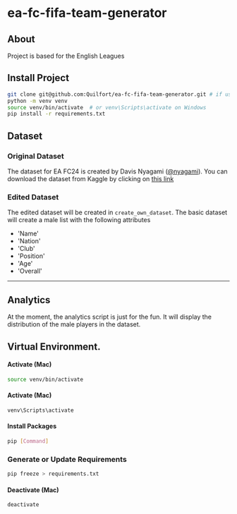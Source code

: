 # ea-fc-fifa-team-generator

## About

Project is based for the English Leagues

## Install Project

```sh
git clone git@github.com:Quilfort/ea-fc-fifa-team-generator.git # if using SSH
python -m venv venv
source venv/bin/activate  # or venv\Scripts\activate on Windows
pip install -r requirements.txt
```

## Dataset

### Original Dataset

The dataset for EA FC24 is created by Davis Nyagami ([@nyagami](https://www.kaggle.com/nyagami)).
You can download the dataset from Kaggle by clicking on [this link](https://www.kaggle.com/datasets/nyagami/fc-24-players-database-and-stats-from-easports)

### Edited Dataset

The edited dataset will be created in `create_own_dataset`. The basic dataset will create a male list with the following attributes

- 'Name'
- 'Nation'
- 'Club'
- 'Position'
- 'Age'
- 'Overall'

---

## Analytics

At the moment, the analytics script is just for the fun. It will display the distribution of the male players in the dataset.

## Virtual Environment.

#### Activate (Mac)

```sh
source venv/bin/activate
```

#### Activate (Mac)

```sh
venv\Scripts\activate
```

#### Install Packages

```sh
pip [Command]
```

### Generate or Update Requirements

```sh
pip freeze > requirements.txt
```

#### Deactivate (Mac)

```sh
deactivate
```
